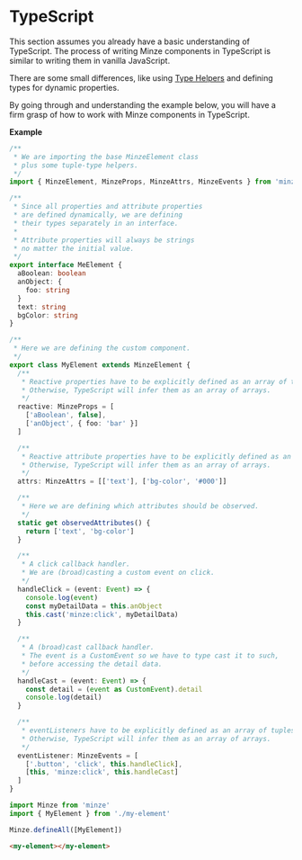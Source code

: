 # TypeScript

This section assumes you already have a basic understanding of TypeScript. The process of writing Minze components in TypeScript is similar to writing them in vanilla JavaScript.

There are some small differences, like using [Type Helpers](/api/#type-helpers) and defining types for dynamic properties.

By going through and understanding the example below, you will have a firm grasp of how to work with Minze components in TypeScript.

**Example**

```ts
/**
 * We are importing the base MinzeElement class
 * plus some tuple-type helpers.
 */
import { MinzeElement, MinzeProps, MinzeAttrs, MinzeEvents } from 'minze'

/**
 * Since all properties and attribute properties
 * are defined dynamically, we are defining
 * their types separately in an interface.
 *
 * Attribute properties will always be strings
 * no matter the initial value.
 */
export interface MeElement {
  aBoolean: boolean
  anObject: {
    foo: string
  }
  text: string
  bgColor: string
}

/**
 * Here we are defining the custom component.
 */
export class MyElement extends MinzeElement {
  /**
   * Reactive properties have to be explicitly defined as an array of tuples.
   * Otherwise, TypeScript will infer them as an array of arrays.
   */
  reactive: MinzeProps = [
    ['aBoolean', false],
    ['anObject', { foo: 'bar' }]
  ]

  /**
   * Reactive attribute properties have to be explicitly defined as an array of tuples.
   * Otherwise, TypeScript will infer them as an array of arrays.
   */
  attrs: MinzeAttrs = [['text'], ['bg-color', '#000']]

  /**
   * Here we are defining which attributes should be observed.
   */
  static get observedAttributes() {
    return ['text', 'bg-color']
  }

  /**
   * A click callback handler.
   * We are (broad)casting a custom event on click.
   */
  handleClick = (event: Event) => {
    console.log(event)
    const myDetailData = this.anObject
    this.cast('minze:click', myDetailData)
  }

  /**
   * A (broad)cast callback handler.
   * The event is a CustomEvent so we have to type cast it to such,
   * before accessing the detail data.
   */
  handleCast = (event: Event) => {
    const detail = (event as CustomEvent).detail
    console.log(detail)
  }

  /**
   * eventListeners have to be explicitly defined as an array of tuples.
   * Otherwise, TypeScript will infer them as an array of arrays.
   */
  eventListener: MinzeEvents = [
    ['.button', 'click', this.handleClick],
    [this, 'minze:click', this.handleCast]
  ]
}
```

```ts
import Minze from 'minze'
import { MyElement } from './my-element'

Minze.defineAll([MyElement])
```

```html
<my-element></my-element>
```
